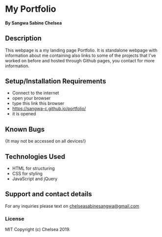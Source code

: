 
#  My Portfolio
#### By **Sangwa Sabine Chelsea**
## Description
This webpage is a my landing page Portfolio. It is standalone webpage with information about me containing also links to some of the projects that I've worked on before and hosted through Github pages, you contact for more information.
## Setup/Installation Requirements
* Connect to the internet
* open your browser
* type this link this browser
* https://sangwa-c.github.io/portfolio/
* it is opened

## Known Bugs
{It may not be accessed on all devices!}
## Technologies Used
* HTML for structuring
* CSS for styling
* JavaScript and jQuery
## Support and contact details
For any inquiries please text on chelseasabinesangwa@gmail.com
### License
MIT Copyright (c) Chelsea 2019. 
